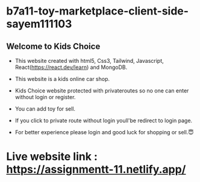 # b7a11-toy-marketplace-client-side-sayem111103

## Welcome to <b>Kids Choice</b>

- This website created with html5, Css3, Tailwind, Javascript, React(https://react.dev/learn) and MongoDB.

- This website is a kids online car shop.

- Kids Choice website protected with privateroutes so no one can enter without login or register.

- You can add toy for sell.

- If you click to private route without login youll'be redirect to login page.

- For better experience please login and good luck for shopping or sell.😇 


# Live website link : https://assignmentt-11.netlify.app/
